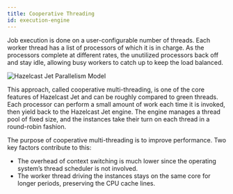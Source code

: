 ```yaml
---
title: Cooperative Threading
id: execution-engine
---
```


Job execution is done on a user-configurable number of threads. Each
worker thread has a list of processors of which it is in charge. As the
processors complete at different rates, the unutilized processors back
off and stay idle, allowing busy workers to catch up to keep the load
balanced.

![Hazelcast Jet Parallelism Model](assets/cooperative-multithreading.png)

This approach, called cooperative multi-threading, is one of the core
features of Hazelcast Jet and can be roughly compared to green threads.
Each processor can perform a small amount of work each time it is
invoked, then yield back to the Hazelcast Jet engine. The engine manages
a thread pool of fixed size, and the instances take their turn on each
thread in a round-robin fashion.

The purpose of cooperative multi-threading is to improve performance.
 Two key factors contribute to this:

- The overhead of context switching is much lower since the operating
 system’s thread scheduler is not involved.
- The worker thread driving the instances stays on the same core for
 longer periods, preserving the CPU cache lines.